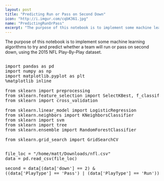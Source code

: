 ```yaml
---
layout: post
title: "Predicting Run or Pass on Second Down"
icon: "http://i.imgur.com/cqbK361.jpg"
name: "PredictingRunOrPass"
excerpt: "The purpose of this notebook is to implement some machine learning algorithms to try and predict whether a team will run or pass on second down, using the 2015 NFL Play-By-Play dataset."
---
```

<script src="https://cdn.rawgit.com/google/code-prettify/master/loader/run_prettify.js"></script>

The purpose of this notebook is to implement some machine learning algorithms to try and predict whether a team will run or pass on second down, using the 2015 NFL Play-By-Play dataset.

<pre class="prettyprint py-html">

import pandas as pd 
import numpy as np 
import matplotlib.pyplot as plt 
%matplotlib inline 

from sklearn import preprocessing
from sklearn.feature_selection import SelectKBest, f_classif
from sklearn import cross_validation

from sklearn.linear_model import LogisticRegression
from sklearn.neighbors import KNeighborsClassifier
from sklearn import svm
from sklearn import tree
from sklearn.ensemble import RandomForestClassifier

from sklearn.grid_search import GridSearchCV

</pre>

<pre class="prettyprint py-html">
file_loc = "/home/matt/Downloads/nfl.csv"
data = pd.read_csv(file_loc)

second = data[(data['down'] == 2) & 
((data['PlayType'] == 'Pass') | (data['PlayType'] == 'Run'))]
</pre>
